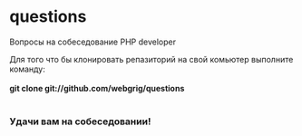 # questions

Вопросы на собеседование PHP developer

Для того что бы клонировать репазиторий на свой комьютер выполните команду:<br><br>
<b>git clone git://github.com/webgrig/questions</b><br><br>
<h3>Удачи вам на собеседовании!</h3>
